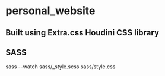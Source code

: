 # personal_website

## Built using Extra.css Houdini CSS library

## SASS
sass --watch sass/_style.scss sass/style.css